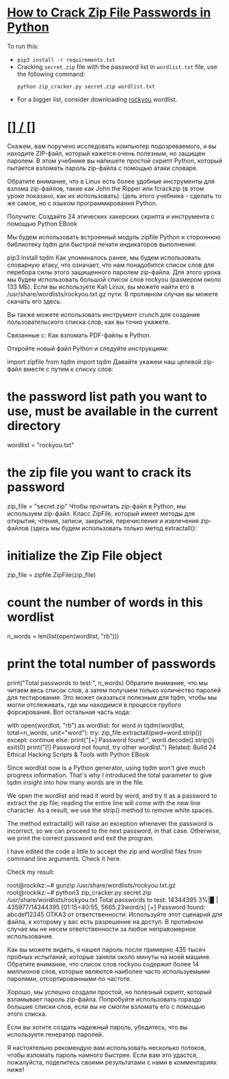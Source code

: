 # [How to Crack Zip File Passwords in Python](https://www.thepythoncode.com/article/crack-zip-file-password-in-python)
To run this:
- `pip3 install -r requirements.txt`
- Cracking `secret.zip` file with the password list in `wordlist.txt` file, use the following command:
    ```
    python zip_cracker.py secret.zip wordlist.txt
    ```
- For a bigger list, consider downloading [rockyou](https://github.com/brannondorsey/naive-hashcat/releases/download/data/rockyou.txt) wordlist.
##
# [[] / []]()
Скажем, вам поручено исследовать компьютер подозреваемого, и вы находите ZIP-файл, который кажется очень полезным, но защищен паролем. В этом учебнике вы напишете простой скрипт Python, который пытается взломать пароль zip-файла с помощью атаки словаря.

Обратите внимание, что в Linux есть более удобные инструменты для взлома zip-файлов, такие как John the Ripper или fcrackzip (в этом уроке показано, как их использовать). Цель этого учебника - сделать то же самое, но с языком программирования Python.

Получите: Создайте 24 этических хакерских скрипта и инструмента с помощью Python EBook

Мы будем использовать встроенный модуль zipfile Python и стороннюю библиотеку tqdm для быстрой печати индикаторов выполнения:

pip3 install tqdm
Как упоминалось ранее, мы будем использовать словарную атаку, что означает, что нам понадобится список слов для перебора силы этого защищенного паролем zip-файла. Для этого урока мы будем использовать большой список слов rockyou (размером около 133 МБ). Если вы используете Kali Linux, вы можете найти его в /usr/share/wordlists/rockyou.txt.gz пути. В противном случае вы можете скачать его здесь.

Вы также можете использовать инструмент crunch для создания пользовательского списка слов, как вы точно укажете.

Связанные с: Как взломать PDF-файлы в Python.

Откройте новый файл Python и следуйте инструкциям:

import zipfile
from tqdm import tqdm
Давайте укажем наш целевой zip-файл вместе с путем к списку слов:

# the password list path you want to use, must be available in the current directory
wordlist = "rockyou.txt"
# the zip file you want to crack its password
zip_file = "secret.zip"
Чтобы прочитать zip-файл в Python, мы используем zip-файл. Класс ZipFile, который имеет методы для открытия, чтения, записи, закрытия, перечисления и извлечения zip-файлов (здесь мы будем использовать только метод extractall():

# initialize the Zip File object
zip_file = zipfile.ZipFile(zip_file)
# count the number of words in this wordlist
n_words = len(list(open(wordlist, "rb")))
# print the total number of passwords
print("Total passwords to test:", n_words)
Обратите внимание, что мы читаем весь список слов, а затем получаем только количество паролей для тестирования. Это может оказаться полезным для tqdm, чтобы мы могли отслеживать, где мы находимся в процессе грубого форсирования. Вот остальная часть кода:

with open(wordlist, "rb") as wordlist:
    for word in tqdm(wordlist, total=n_words, unit="word"):
        try:
            zip_file.extractall(pwd=word.strip())
        except:
            continue
        else:
            print("[+] Password found:", word.decode().strip())
            exit(0)
print("[!] Password not found, try other wordlist.")
Related: Build 24 Ethical Hacking Scripts & Tools with Python EBook

Since wordlist now is a Python generator, using tqdm won't give much progress information. That's why I introduced the total parameter to give tqdm insight into how many words are in the file.

We open the wordlist and read it word by word, and try it as a password to extract the zip file; reading the entire line will come with the new line character. As a result, we use the strip() method to remove white spaces.

The method extractall() will raise an exception whenever the password is incorrect, so we can proceed to the next password, in that case. Otherwise, we print the correct password and exit the program.

I have edited the code a little to accept the zip and wordlist files from command line arguments. Check it here.

Check my result:

root@rockikz:~# gunzip /usr/share/wordlists/rockyou.txt.gz
root@rockikz:~# python3 zip_cracker.py secret.zip /usr/share/wordlists/rockyou.txt
Total passwords to test: 14344395
  3%|▉                            | 435977/14344395 [01:15<40:55, 5665.23word/s]
[+] Password found: abcdef12345
ОТКАЗ от ответственности: Используйте этот сценарий для файла, к которому у вас есть разрешение на доступ. В противном случае мы не несем ответственности за любое неправомерное использование.

Как вы можете видеть, я нашел пароль после примерно 435 тысяч пробных испытаний, которые заняли около минуты на моей машине. Обратите внимание, что список слов rockyou содержит более 14 миллионов слов, которые являются наиболее часто используемыми паролями, отсортированными по частоте.

Хорошо, мы успешно создали простой, но полезный скрипт, который взламывает пароль zip-файла. Попробуйте использовать гораздо большие списки слов, если вы не смогли взломать его с помощью этого списка.

Если вы хотите создать надежный пароль, убедитесь, что вы используете генератор паролей.

Я настоятельно рекомендую вам использовать несколько потоков, чтобы взломать пароль намного быстрее. Если вам это удастся, пожалуйста, поделитесь своими результатами с нами в комментариях ниже!